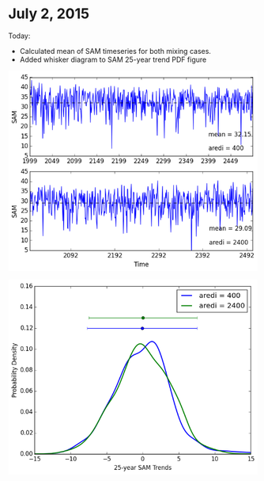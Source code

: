 # July 2, 2015

Today:
* Calculated mean of SAM timeseries for both mixing cases. 
* Added whisker diagram to SAM 25-year trend PDF figure

![SAM timeseries](files/cntrl_sam_djf_timeseries_07022015.png)

![SAM PDFs](files/cntrl_sam_djf_pdf_07022015.png)
